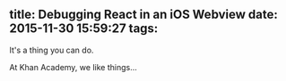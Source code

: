 title: Debugging React in an iOS Webview
date: 2015-11-30 15:59:27
tags:
---
It's a thing you can do.

At Khan Academy, we like things...